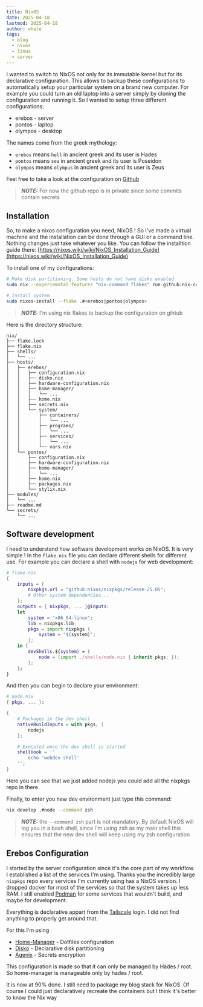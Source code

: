 ```yaml
---
title: NixOS
date: 2025-04-18
lastmod: 2025-04-18
author: whale
tags:
  - blog
  - nixos
  - linux
  - server
---
```

I wanted to switch to NixOS not only for its immutable kernel but for its declarative configuration. This allows to backup these configurations to automatically setup your particular system on a brand new computer. For example you could turn an old laptop into a server simply by cloning the configuration and running it. So I wanted to setup three different configurations:

- erebos - server
- pontos - laptop
- olympos - desktop

The names come from the greek mythology:

- `erebos` means `hell` in ancient greek and its user is Hades
- `pontos` means `sea` in ancient greek and its user is Poseidon
- `olympos` means `olympus` in ancient greek and its user is Zeus

Feel free to take a look at the configuration on [Github](https://github.com/TheWhale01/nixos-config)
> __*NOTE:*__ For now the github repo is in private since some commits contain secrets
## Installation

So, to make a nixos configuration you need, NixOS ! So I've made a virtual machine and the installation can be done through a GUI or a command line. Nothing changes just take whatever you like. You can follow the installtion guide there: [https://nixos.wiki/wiki/NixOS_Installation_Guide](https://nixos.wiki/wiki/NixOS_Installation_Guide)

To install one of my configurations:
```bash
# Make disk partitioning. Some hosts do not have disko enabled
sudo nix --experiemntal-features "nix-command flakes" run github:nix-community/disko -- --mode disko ./hosts/<erebos|pontos|olympos>/disko.nix

# Install system
sudo nixos-install --flake .#<erebos|pontos|olympos>
```

> __*NOTE:*__ I'm using nix flakes to backup the configuration on gihtub

Here is the directory structure:
```
nix/
├── flake.lock
├── flake.nix
├── shells/
│   └── ...
├── hosts/
│   ├── erebos/
│   │   ├── configuration.nix
│   │   ├── disko.nix
│   │   ├── hardware-configuration.nix
│   │   ├── home-manager/
│   │   │   └── ...
│   │   ├── home.nix
│   │   ├── secrets.nix
│   │   └── system/
│   │       ├── containers/
│   │       │   └── ...
│   │       ├── programs/
│   │       │   └── ...
│   │       ├── services/
│   │       │   └── ...
│   │       └── vars.nix
│   └── pontos/
│       ├── configuration.nix
│       ├── hardware-configuration.nix
│       ├── home-manager/
│       │   └── ...
│       ├── home.nix
│       ├── packages.nix
│       └── stylix.nix
├── modules/
│   └── ...
├── readme.md
└── secrets/
    └── ...
```
## Software development

I need to understand how software development works on NixOS. It is very simple ! In the `flake.nix` file you can declare different shells for different use. For example you can declare a shell with `nodejs` for web development:

```nix
# flake.nix
{
	inputs = {
		nixpkgs.url = "github:nixos/nixpkgs/release-25.05";
		# Other system dependencies...
	};
	outputs = { nixpkgs, ... }@inputs:
	let
		system = "x86_64-linux";
		lib = nixpkgs.lib;
		pkgs = import nixpkgs {
			system = "${system}";
		};
	in {
		devShells.${system} = {
			node = (import ./shells/node.nix { inherit pkgs; });
		};
	};
}
```

And then you can begin to declare your environment:

```nix
# node.nix
{ pkgs, ... }:

{
	# Packages in the dev shell
	nativeBuildInputs = with pkgs; [
		nodejs
	];

	# Executed once the dev shell is started
	shellHook = ''
		echo 'webdev shell'
	'';
}
```

Here you can see that we just added nodejs you could add all the nixpkgs repo in there.

Finally, to enter you new dev environment just type this command:

```bash
nix develop .#node --command zsh
```

> __*NOTE:*__ the `--command zsh` part is not mandatory. By default NixOS will log you in a bash shell, since I'm using zsh as my main shell this ensures that the new dev shell will keep using my zsh configuration
## Erebos Configuration

I started by the server configuration since it's the core part of my workflow. I established a list of the services I'm using. Thanks you the incredibly large `nixpkgs` repo every services I'm currently using has a NixOS version. I dropped docker for most of the services so that the system takes up less RAM. I still enabled [Podman](https://podman.io/) for some services that wouldn't build, and maybe for development.

Everything is declarative appart from the [Tailscale](https://tailscale.com/) login. I did not find anything to properly get around that.

For this I'm using

 - [Home-Manager](https://nixos.wiki/wiki/Home_Manager) - Dotfiles configuration
 - [Disko](https://github.com/nix-community/disko) - Declarative disk partitioning
 - [Agenix](https://nixos.wiki/wiki/Agenix) - Secrets encryption

This configuration is made so that it can only be managed by Hades / root. So home-manager is manageable only by hades / root.

It is now at 90% done. I still need to package my blog stack for NixOS. Of course I could just declaratively recreate the containers but I think it's better to know the Nix way
